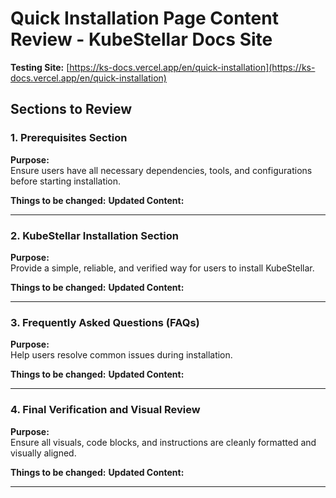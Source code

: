# Quick Installation Page Content Review - KubeStellar Docs Site

**Testing Site:** [https://ks-docs.vercel.app/en/quick-installation](https://ks-docs.vercel.app/en/quick-installation)

## Sections to Review

### 1. **Prerequisites Section**

**Purpose:**  
Ensure users have all necessary dependencies, tools, and configurations before starting installation.

**Things to be changed:**
**Updated Content:**

---

### 2. **KubeStellar Installation Section**

**Purpose:**  
Provide a simple, reliable, and verified way for users to install KubeStellar.

**Things to be changed:**
**Updated Content:**

---

### 3. **Frequently Asked Questions (FAQs)**

**Purpose:**  
Help users resolve common issues during installation.

**Things to be changed:**
**Updated Content:**

---

### 4. **Final Verification and Visual Review**

**Purpose:**  
Ensure all visuals, code blocks, and instructions are cleanly formatted and visually aligned.

**Things to be changed:**
**Updated Content:**

---

